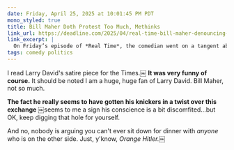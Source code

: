 ```yaml
---
date: Friday, April 25, 2025 at 10:01:45 PM PDT
mono_styled: true
title: Bill Maher Doth Protest Too Much, Methinks
link_url: https://deadline.com/2025/04/real-time-bill-maher-denouncing-nazi-comparisons-1236377586/
link_excerpt: |
  On Friday’s episode of *Real Time*, the comedian went on a tangent about taking “some shit from the ‘looney left’” over his dinner with Trump, referencing Larry David’s recent *New York Times* essay “My Dinner with Hitler” about the meeting.
tags: comedy politics
---
```


I read Larry David's satire piece for the Times.￼ **It was very funny of course.** It should be noted  I am a huge, huge fan of Larry David. Bill Maher, not so much.

**The fact he really seems to have gotten his knickers in a twist over this exchange** ￼seems to me a sign his conscience is a bit discomfited…but OK, keep digging that hole for yourself.

And no, nobody is arguing you can't ever sit down for dinner with _anyone_ who is on the other side. Just, y'know, _Orange Hitler.￼_